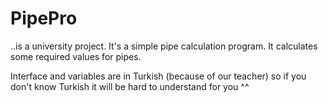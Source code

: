 # PipePro 
..is a university project. It's a simple pipe calculation program. It calculates some required values for pipes.

Interface and variables are in Turkish (because of our teacher) so if you don't know Turkish it will be hard to understand for you ^^
